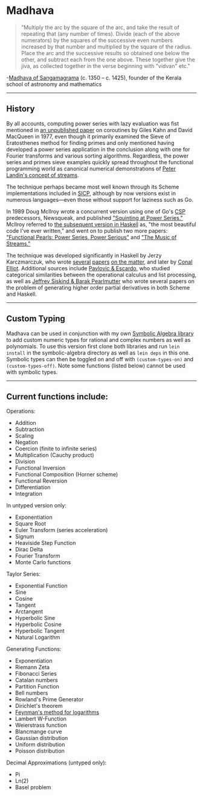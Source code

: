 # Madhava

>”Multiply the arc by the square of the arc, and take the result of repeating that (any number of times). Divide (each of the above numerators) by the squares of the successive even numbers increased by that number and multiplied by the square of the radius. Place the arc and the successive results so obtained one below the other, and subtract each from the one above. These together give the jiva, as collected together in the verse beginning with "vidvan" etc."

-[Madhava of Sangamagrama](https://en.wikipedia.org/wiki/Madhava_of_Sangamagrama) (c. 1350 – c. 1425), founder of the Kerala school of astronomy and mathematics

---

## History

By all accounts, computing power series with lazy evaluation was fist mentioned in [an unpublished paper](https://docs.google.com/viewer?url=http%3A%2F%2Fpdos.csail.mit.edu%2F~rsc%2Fkahn77parallel.pdf) on coroutines by Giles Kahn and David MacQueen in 1977, even though it primarily examined the Sieve of Eratosthenes method for finding primes and only mentioned having developed a power series application in the conclusion along with one for Fourier transforms and various sorting algorithms. Regardless, the power series and primes sieve examples quickly spread throughout the functional programming world as canonical numerical demonstrations of [Peter Landin's concept of streams](http://fi.ort.edu.uy/innovaportal/file/20124/1/22-landin_correspondence-between-algol-60-and-churchs-lambda-notation.pdf).

The technique perhaps became most well known through its Scheme implementations included in [SICP](https://mitpress.mit.edu/sicp/), although by now versions exist in numerous languages—even those without support for laziness such as Go.

In 1989 Doug McIlroy wrote a concurrent version using one of Go's [CSP](https://docs.google.com/viewer?url=http%3A%2F%2Fwww.usingcsp.com%2Fcspbook.pdf) predecessors, Newsqueak, and published ["Squinting at Power Series."](https://swtch.com/~rsc/thread/squint.pdf) McIlroy referred to [the subsequent version in Haskell](http://www.cs.dartmouth.edu/~doug/powser.html) as, "the most beautiful code I've ever written," and went on to publish two more papers: ["Functional Pearls: Power Series, Power Serious"](http://www.cs.dartmouth.edu/~doug/pearl.ps.gz) and ["The Music of Streams."](http://www.cs.dartmouth.edu/~doug/music.ps.gz)

The technique was developed significantly in Haskell by Jerzy Karczmarczuk, who wrote [several](http://www.sciencedirect.com/science/article/pii/S0304397597000650) [papers](https://pdfs.semanticscholar.org/4edf/d071cf5012aaa69449c9fe76646955a8d185.pdf) [on the matter](http://www.nt.ntnu.no/users/haugwarb/Programming/Haskell/haskell_automatic_differentiation_II.pdf), and later by [Conal Elliot](http://conal.net/papers/beautiful-differentiation/). Additional sources include [Pavlovic & Escardo](http://www.isg.rhul.ac.uk/dusko/papers/1998-lapl-LICS.pdf), who studied categorical similarities between the operational calculus and list processing, as well as [Jeffrey Siskind & Barak Pearlmutter](http://www.bcl.hamilton.ie/~qobi/nesting/) who wrote several papers on the problem of generating higher order partial derivatives in both Scheme and Haskell.

---

## Custom Typing

Madhava can be used in conjunction with my own [Symbolic Algebra library](https://github.com/Sophia-Gold/Symbolic-Algebra.clj) to add custom numeric types for rational and complex numbers as well as polynomials. To use this version first clone both libraries and run ```lein install``` in the symbolic-algebra directory as well as ```lein deps``` in this one. Symbolic types can then be toggled on and off with ```(custom-types-on)``` and ```(custom-types-off)```. Note some functions (listed below) cannot be used with symbolic types.

---

## Current functions include:

Operations:

+ Addition
+ Subtraction
+ Scaling
+ Negation
+ Coercion (finite to infinite series)
+ Multiplication (Cauchy product)
+ Division
+ Functional Inversion
+ Functional Composition (Horner scheme)
+ Functional Reversion
+ Differentiation
+ Integration

In untyped version only:

+ Exponentiation
+ Square Root
+ Euler Transform (series acceleration)
+ Signum
+ Heaviside Step Function
+ Dirac Delta
+ Fourier Transform
+ Monte Carlo functions

Taylor Series:

+ Exponential Function
+ Sine
+ Cosine
+ Tangent
+ Arctangent
+ Hyperbolic Sine
+ Hyperbolic Cosine
+ Hyperbolic Tangent
+ Natural Logarithm

Generating Functions:

+ Exponentiation
+ Riemann Zeta
+ Fibonacci Series
+ Catalan numbers
+ Partition Function
+ Bell numbers
+ Rowland's Prime Generator
+ Dirichlet's theorem
+ [Feynman's method for logarithms](http://longnow.org/essays/richard-feynman-connection-machine/)
+ Lambert W-Function
+ Weierstrass function
+ Blancmange curve
+ Gaussian distribution
+ Uniform distribution
+ Poisson distribution

Decimal Approximations (untyped only):

+ Pi
+ Ln(2)
+ Basel problem